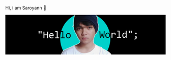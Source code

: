 <p style="text-align= center;">Hi, i am Saroyann 👋</p>

<img src="https://raw.githubusercontent.com/Saroyann/Saroyann/main/img/buat%20readme.jpg">

